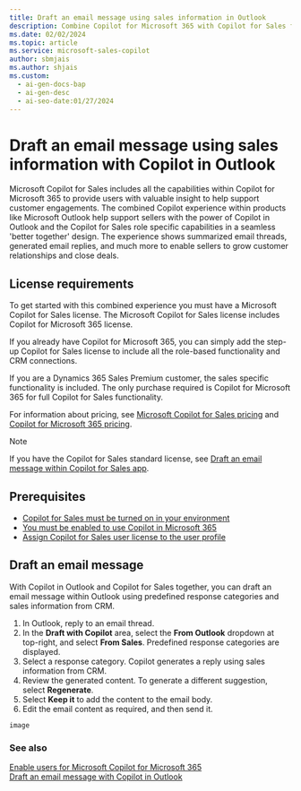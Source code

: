 ```yaml
---
title: Draft an email message using sales information in Outlook
description: Combine Copilot for Microsoft 365 with Copilot for Sales for a seamless and powerful sales experience in Outlook
ms.date: 02/02/2024
ms.topic: article
ms.service: microsoft-sales-copilot
author: sbmjais
ms.author: shjais
ms.custom:
  - ai-gen-docs-bap
  - ai-gen-desc
  - ai-seo-date:01/27/2024
---
```


# Draft an email message using sales information with Copilot in Outlook

Microsoft Copilot for Sales includes all the capabilities within Copilot for Microsoft 365 to provide users with valuable insight to help support customer engagements. The combined Copilot experience within products like Microsoft Outlook help support sellers with the power of Copilot in Outlook and the Copilot for Sales role specific capabilities in a seamless 'better together' design. The experience shows summarized email threads, generated email replies, and much more to enable sellers to grow customer relationships and close deals.

## License requirements

To get started with this combined experience you must have a Microsoft Copilot for Sales license. The Microsoft Copilot for Sales license includes Copilot for Microsoft 365 license.

If you already have Copilot for Microsoft 365, you can simply add the step-up Copilot for Sales license to include all the role-based functionality and CRM connections.

If you are a Dynamics 365 Sales Premium customer, the sales specific functionality is included. The only purchase required is Copilot for Microsoft 365 for full Copilot for Sales functionality.

For information about pricing, see [Microsoft Copilot for Sales pricing](https://www.microsoft.com/ai/microsoft-sales-copilot#featuresandpricing) and [Copilot for Microsoft 365 pricing](https://www.microsoft.com/microsoft-365/enterprise/copilot-for-microsoft-365#Pricing).

> [!NOTE]
> If you have the Copilot for Sales standard license, see [Draft an email message within Copilot for Sales app](use-copilot-kickstart-email-messages.md).

## Prerequisites

- [Copilot for Sales must be turned on in your environment](suggested-replies.md)
- [You must be enabled to use Copilot in Microsoft 365](/microsoft-365-copilot/microsoft-365-copilot-enable-users)
- [Assign Copilot for Sales user license to the user profile](/microsoft-365/admin/manage/assign-licenses-to-users?view=o365-worldwide)


## Draft an email message

With Copilot in Outlook and Copilot for Sales together, you can draft an email message within Outlook using predefined response categories and sales information from CRM.

1.	In Outlook, reply to an email thread.
2.	In the **Draft with Copilot** area, select the **From Outlook** dropdown at top-right, and select **From Sales**. Predefined response categories are displayed.
3.	Select a response category. Copilot generates a reply using sales information from CRM.
4.	Review the generated content. To generate a different suggestion, select **Regenerate**.
5.	Select **Keep it** to add the content to the email body.
6.	Edit the email content as required, and then send it.

`image`

### See also

[Enable users for Microsoft Copilot for Microsoft 365](/microsoft-365-copilot/microsoft-365-copilot-enable-users) <br>
[Draft an email message with Copilot in Outlook](https://support.microsoft.com/office/draft-an-email-message-with-copilot-in-outlook-3eb1d053-89b8-491c-8a6e-746015238d9b)



